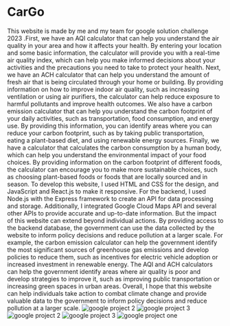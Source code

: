 # CarGo
This website is made by me and my team for google solution challenge 2023 .First, we have an AQI calculator that can help you understand the air quality in your area and how it affects your health. By entering your location and some basic information, the calculator will provide you with a real-time air quality index, which can help you make informed decisions about your activities and the precautions you need to take to protect your health.
      Next, we have an ACH calculator that can help you understand the amount of fresh air that is being circulated through your home or building. By providing information on how to improve indoor air quality, such as increasing ventilation or using air purifiers, the calculator can help reduce exposure to harmful pollutants and improve health outcomes.
      We also have a carbon emission calculator that can help you understand the carbon footprint of your daily activities, such as transportation, food consumption, and energy use. By providing this information, you can identify areas where you can reduce your carbon footprint, such as by taking public transportation, eating a plant-based diet, and using renewable energy sources.
      Finally, we have a calculator that calculates the carbon consumption by a human body, which can help you understand the environmental impact of your food choices. By providing information on the carbon footprint of different foods, the calculator can encourage you to make more sustainable choices, such as choosing plant-based foods or foods that are locally sourced and in season.
      To develop this website, I used HTML and CSS for the design, and JavaScript and React.js to make it responsive. For the backend, I used Node.js with the Express framework to create an API for data processing and storage. Additionally, I integrated Google Cloud Maps API and several other APIs to provide accurate and up-to-date information.
      But the impact of this website can extend beyond individual actions. By providing access to the backend database, the government can use the data collected by the website to inform policy decisions and reduce pollution at a larger scale. For example, the carbon emission calculator can help the government identify the most significant sources of greenhouse gas emissions and develop policies to reduce them, such as incentives for electric vehicle adoption or increased investment in renewable energy. The AQI and ACH calculators can help the government identify areas where air quality is poor and develop strategies to improve it, such as improving public transportation or increasing green spaces in urban areas.
      Overall, I hope that this website can help individuals take action to combat climate change and provide valuable data to the government to inform policy decisions and reduce pollution at a larger scale.
      ![google project 2](https://user-images.githubusercontent.com/122394617/228936388-82943101-a52d-4487-8abd-6a89c223113f.JPG)
![google project 3](https://user-images.githubusercontent.com/122394617/228936400-35fbee0b-180f-4618-94e1-6b0f76de6ba9.JPG)
![google project 2](https://user-images.githubusercontent.com/122394617/228936657-144c8c49-72db-4a39-b1ef-784f626965d5.JPG)
![google project 3](https://user-images.githubusercontent.com/122394617/228936669-1cbb3ab8-756f-4a2d-9b74-2af7d8fed528.JPG)
![google project one](https://user-images.githubusercontent.com/122394617/228936676-223078ed-e86e-4fb7-8fae-32c6bd5aa356.JPG)

